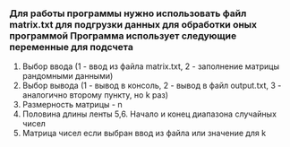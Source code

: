 ### Для работы программы нужно использовать файл matrix.txt для подгрузки данных для обработки оных программой Программа использует следующие переменные для подсчета

1. Выбор ввода (1 - ввод из файла matrix.txt, 2 - заполнение матрицы рандомными данными)
2. Выбор вывода (1 - вывод в консоль, 2 - вывод в файл output.txt, 3 - аналогично второму пункту, но k раз)
3. Размерность матрицы - n
4. Половина длины ленты 5,6. Начало и конец диапазона случайных чисел
5. Матрица чисел если выбран ввод из файла или значение для k

